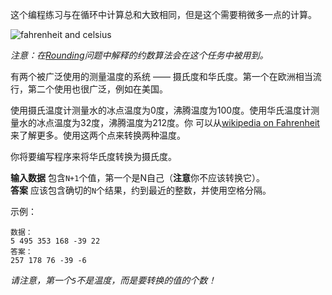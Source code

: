 <!-- #Fahrenheit to Celsius -->
这个编程练习与在循环中计算总和大致相同，但是这个需要稍微多一点的计算。       

<div class="text-center">
	<img alt="fahrenheit and celsius" src="https://codeabbey.github.io/data/fahrenheit_celsius.png"/>
</div>

*注意：在[Rounding](./rounding--zh)问题中解释的约数算法会在这个任务中被用到。*   

有两个被广泛使用的测量温度的系统 —— 摄氏度和华氏度。第一个在欧洲相当流行，第二个使用也很广泛，例如在美国。  

使用摄氏温度计测量水的冰点温度为0度，沸腾温度为100度。使用华氏温度计测量水的冰点温度为32度，沸腾温度为212度。你
可以从[wikipedia on Fahrenheit][wiki]来了解更多。使用这两个点来转换两种温度。   

[wiki]: http://en.wikipedia.org/wiki/Fahrenheit

你将要编写程序来将华氏度转换为摄氏度。   

**输入数据** 包含`N+1`个值，第一个是N自己（**注意**你不应该转换它）。    
**答案** 应该包含确切的`N`个结果，约到最近的整数，并使用空格分隔。  

示例：

    数据：
    5 495 353 168 -39 22
    答案：
    257 178 76 -39 -6

*请注意，第一个`5`不是温度，而是要转换的值的个数！*    
